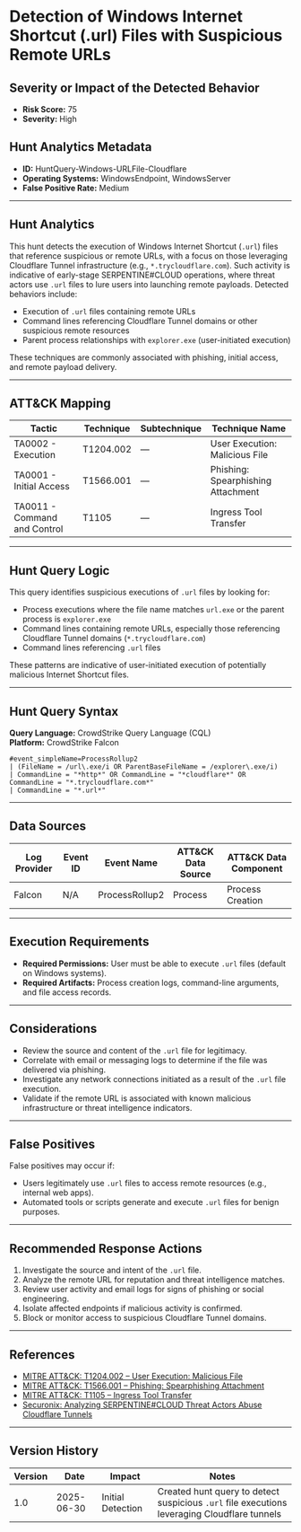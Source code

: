 # Detection of Windows Internet Shortcut (.url) Files with Suspicious Remote URLs

## Severity or Impact of the Detected Behavior
- **Risk Score:** 75
- **Severity:** High

## Hunt Analytics Metadata

- **ID:** HuntQuery-Windows-URLFile-Cloudflare
- **Operating Systems:** WindowsEndpoint, WindowsServer
- **False Positive Rate:** Medium

---

## Hunt Analytics

This hunt detects the execution of Windows Internet Shortcut (`.url`) files that reference suspicious or remote URLs, with a focus on those leveraging Cloudflare Tunnel infrastructure (e.g., `*.trycloudflare.com`). Such activity is indicative of early-stage SERPENTINE#CLOUD operations, where threat actors use `.url` files to lure users into launching remote payloads. Detected behaviors include:

- Execution of `.url` files containing remote URLs
- Command lines referencing Cloudflare Tunnel domains or other suspicious remote resources
- Parent process relationships with `explorer.exe` (user-initiated execution)

These techniques are commonly associated with phishing, initial access, and remote payload delivery.

---

## ATT&CK Mapping

| Tactic                        | Technique   | Subtechnique | Technique Name                                 |
|------------------------------|-------------|--------------|-----------------------------------------------|
| TA0002 - Execution           | T1204.002   | —            | User Execution: Malicious File                |
| TA0001 - Initial Access      | T1566.001   | —            | Phishing: Spearphishing Attachment            |
| TA0011 - Command and Control | T1105       | —            | Ingress Tool Transfer                         |

---

## Hunt Query Logic

This query identifies suspicious executions of `.url` files by looking for:

- Process executions where the file name matches `url.exe` or the parent process is `explorer.exe`
- Command lines containing remote URLs, especially those referencing Cloudflare Tunnel domains (`*.trycloudflare.com`)
- Command lines referencing `.url` files

These patterns are indicative of user-initiated execution of potentially malicious Internet Shortcut files.

---

## Hunt Query Syntax

**Query Language:** CrowdStrike Query Language (CQL)  
**Platform:** CrowdStrike Falcon

```fql
#event_simpleName=ProcessRollup2     
| (FileName = /url\.exe/i OR ParentBaseFileName = /explorer\.exe/i)    
| CommandLine = "*http*" OR CommandLine = "*cloudflare*" OR CommandLine = "*.trycloudflare.com*"    
| CommandLine = "*.url*"  
```

---

## Data Sources

| Log Provider | Event ID | Event Name       | ATT&CK Data Source  | ATT&CK Data Component  |
|--------------|----------|------------------|---------------------|------------------------|
| Falcon       | N/A      | ProcessRollup2   | Process             | Process Creation       |

---

## Execution Requirements

- **Required Permissions:** User must be able to execute `.url` files (default on Windows systems).
- **Required Artifacts:** Process creation logs, command-line arguments, and file access records.

---

## Considerations

- Review the source and content of the `.url` file for legitimacy.
- Correlate with email or messaging logs to determine if the file was delivered via phishing.
- Investigate any network connections initiated as a result of the `.url` file execution.
- Validate if the remote URL is associated with known malicious infrastructure or threat intelligence indicators.

---

## False Positives

False positives may occur if:

- Users legitimately use `.url` files to access remote resources (e.g., internal web apps).
- Automated tools or scripts generate and execute `.url` files for benign purposes.

---

## Recommended Response Actions

1. Investigate the source and intent of the `.url` file.
2. Analyze the remote URL for reputation and threat intelligence matches.
3. Review user activity and email logs for signs of phishing or social engineering.
4. Isolate affected endpoints if malicious activity is confirmed.
5. Block or monitor access to suspicious Cloudflare Tunnel domains.

---

## References

- [MITRE ATT&CK: T1204.002 – User Execution: Malicious File](https://attack.mitre.org/techniques/T1204/002/)
- [MITRE ATT&CK: T1566.001 – Phishing: Spearphishing Attachment](https://attack.mitre.org/techniques/T1566/001/)
- [MITRE ATT&CK: T1105 – Ingress Tool Transfer](https://attack.mitre.org/techniques/T1105/)
- [Securonix: Analyzing SERPENTINE#CLOUD Threat Actors Abuse Cloudflare Tunnels](https://www.securonix.com/blog/analyzing_serpentinecloud-threat-actors-abuse-cloudflare-tunnels-threat-research/)

---

## Version History

| Version | Date       | Impact            | Notes                                                                                      |
|---------|------------|-------------------|--------------------------------------------------------------------------------------------|
| 1.0     | 2025-06-30 | Initial Detection | Created hunt query to detect suspicious `.url` file executions leveraging Cloudflare tunnels |
